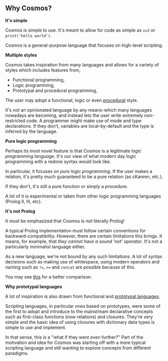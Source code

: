 
Why Cosmos?
---

__It's simple__

Cosmos is simple to use. It's meant to allow for code as simple as `x=2` or `print('hello world')`.

Cosmos is a general-purpose language that focuses on high-level scripting.

__Multiple styles__

Cosmos takes inspiration from many languages and allows for a variety of styles which includes features from,

- Functional programming,
- Logic programming,
- Prototypal and procedural programming,

The user may adopt a functional, logic or even [procedural](https://github.com/cosmos-lang/cosmos-lang.github.io/wiki/Pseudo-imperative-programming) style.

It's _not_ an opinionated language by any means-which many languages nowadays are becoming, and instead lets the user write extremely non-restricted code. A programmer might make use of mode and type declarations. If they don't, variables are local-by-default and the type is inferred by the language.

__Pure logic programming__

Perhaps its most novel feature is that Cosmos is a legitimate _logic programming language_. It's our view of what modern day logic programming with a redone syntax would look like.

In particular, it focuses on _pure logic programming_. If the user makes a relation, it's pretty much guaranteed to be a pure relation (as cKanren, etc.).

If they don't, it's still a pure function or simply a procedure.

A lot of it is experimental or taken from other logic programming languages (Prolog II, III, etc).

__It's not Prolog__

It must be emphasized that Cosmos is _not_ literally Prolog!

A typical Prolog implementation must follow certain conventions for backward-compatibility. However, there are certain limitations this brings. It means, for example, that _they cannot have a sound 'not' operator_. It's not a particularly minimalist language either.

As a new language, we're not bound by any such limitations. A lot of syntax decisions such as making use of whitespace, using modern operators and naming such as `!=`, `>=` and `concat` are possible because of this.

You may see [this](https://github.com/cosmos-lang/cosmos-lang.github.io/wiki/Comparison) for a better comparison.

__Why prototypal languages__

A lot of inspiration is also drawn from functional and [prototypal languages](https://github.com/cosmos-lang/cosmos-lang.github.io/wiki/Comparison:-Prototypal-Languages).

Scripting languages, in particular ones based on prototypes, were some of the first to adopt and introduce to the mainstream declarative concepts such as first-class functions (now relations) and closures. They're very simple and the basic idea of using closures with dictionary data types is simple to use and implement.

In that sense, this is a "what if they went even further?" Part of the motivation and idea for Cosmos was starting off with a more typical scripting language and still wanting to explore concepts from different paradigms. 
